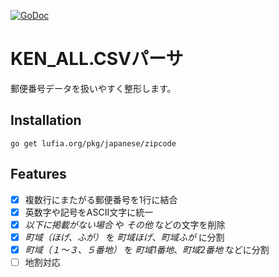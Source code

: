 [![GoDoc](https://godoc.org/lufia.org/pkg/japanese/zipcode?status.svg)](https://godoc.org/lufia.org/pkg/japanese/zipcode)

# KEN_ALL.CSVパーサ

郵便番号データを扱いやすく整形します。

## Installation

```
go get lufia.org/pkg/japanese/zipcode
```

## Features

* [x] 複数行にまたがる郵便番号を1行に結合
* [x] 英数字や記号をASCII文字に統一
* [x] *以下に掲載がない場合* や *その他* などの文字を削除
* [x] *町域（ほげ、ふが）* を *町域ほげ*、*町域ふが* に分割
* [x] *町域（１〜３、５番地）* を *町域1番地*、*町域2番地* などに分割
* [ ] 地割対応

